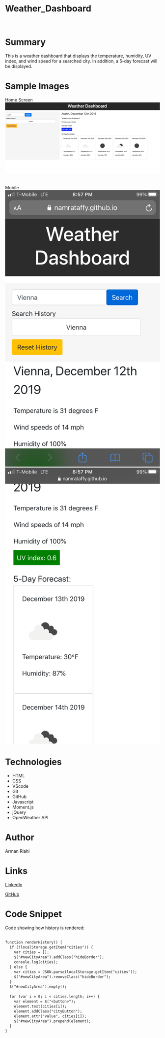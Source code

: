 # Weather_Dashboard

<br>

# Summary

This is a weather dashboard that displays the temperature, humidity, UV index, and wind speed for a searched city. In addition, a 5-day forecast will be displayed.
<br>

# Sample Images

Home Screen
![Image](assets/images/sc1.png)
<br>
<br>
<br>
Mobile
<br>
![Image](assets/images/sc2.png)
<br>
![Image](assets/images/sc3.png)

# Technologies

- HTML
- CSS
- VScode
- Git
- GitHub
- Javascript
- Moment.js
- jQuery
- OpenWeather API

# Author

Arman Riahi

# Links

[LinkedIn](https://www.linkedin.com/in/arman-riahi/)
<br>

[GitHub](https://github.com/namrataffy)
<br>

# Code Snippet

Code showing how history is rendered:

```

function renderHistory() {
  if (!localStorage.getItem("cities")) {
    var cities = [];
    $("#newCityArea").addClass("hideBorder");
    console.log(cities);
  } else {
    var cities = JSON.parse(localStorage.getItem("cities"));
    $("#newCityArea").removeClass("hideBorder");
  }
  $("#newCityArea").empty();

  for (var i = 0; i < cities.length; i++) {
    var element = $("<button>");
    element.text(cities[i]);
    element.addClass("cityButton");
    element.attr("value", cities[i]);
    $("#newCityArea").prepend(element);
  }
}
```
